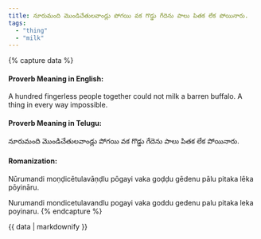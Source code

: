 ```yaml
---
title: నూరుమంది మొండిచేతులవాండ్లు పోగయి వక గొడ్డు గేదెను పాలు పితక లేక పోయినారు.
tags:
  - "thing"
  - "milk"
---
```


{% capture data %}
#### Proverb Meaning in English:
A hundred fingerless people together could not milk a barren buffalo.
A thing in every way impossible.

#### Proverb Meaning in Telugu:
నూరుమంది మొండిచేతులవాండ్లు పోగయి వక గొడ్డు గేదెను పాలు పితక లేక పోయినారు.

#### Romanization:
Nūrumandi moṇḍicētulavāṇḍlu pōgayi vaka goḍḍu gēdenu pālu pitaka lēka pōyināru.

Nurumandi mondicetulavandlu pogayi vaka goddu gedenu palu pitaka leka poyinaru.
{% endcapture %}

{{ data | markdownify }}

